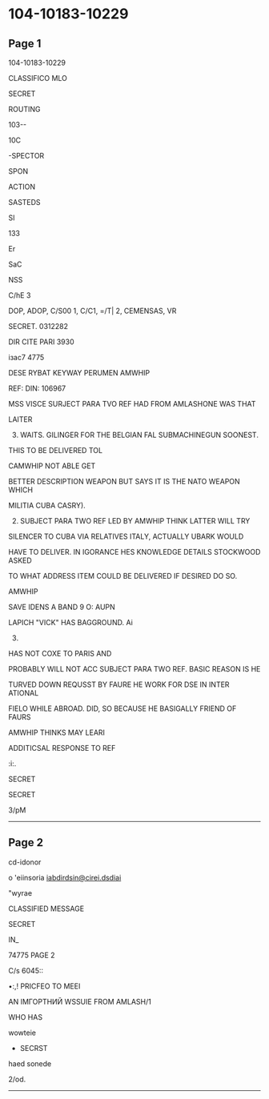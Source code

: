 # 104-10183-10229

## Page 1

104-10183-10229

CLASSIFICO MLO

SECRET

ROUTING

103--

10C

-SPECTOR

SPON

ACTION

SASTEDS

SI

133

Er

SaC

NSS

C/hE 3

DOP, ADOP, C/S00 1, C/C1, =/T| 2, CEMENSAS, VR

SECRET. 0312282

DIR CITE PARI 3930

ізaс7 4775

DESE RYBAT KEYWAY PERUMEN AMWHIP

REF: DIN: 106967

MSS VISCE SURJECT PARA TVO REF HAD FROM AMLASHONE WAS THAT

LAITER

3. WAlTS. GILINGER FOR THE BELGIAN FAL SUBMACHINEGUN SOONEST.

THIS TO BE DELIVERED TOL

CAMWHIP NOT ABLE GET

BETTER DESCRIPTION WEAPON BUT SAYS IT IS THE NATO WEAPON WHICH

MILITIA CUBA CASRY).

2. SUBJECT PARA TWO REF LED BY AMWHIP THINK LATTER WILL TRY

SILENCER TO CUBA VIA RELATIVES ITALY, ACTUALLY UBARK WOULD

HAVE TO DELIVER. IN IGORANCE HES KNOWLEDGE DETAILS STOCKWOOD ASKED

TO WHAT ADDRESS ITEM COULD BE DELIVERED IF DESIRED DO SO.

AMWHIP

SAVE IDENS A BAND 9 O: AUPN

LAPICH "VICK" HAS BAGGROUND. Ai

3.

HAS NOT COXE TO PARIS AND

PROBABLY WILL NOT ACC SUBJECT PARA TWO REF. BASIC REASON IS HE

TURVED DOWN REQUSST BY FAURE HE WORK FOR DSE IN INTER ATIONAL

FIELO WHILE ABROAD. DID, SO BECAUSE HE BASIGALLY FRIEND OF FAURS

AMWHIP THINKS MAY LEARI

ADDITICSAL RESPONSE TO REF

:i:.

SECRET

SECRET

3/pM

---

## Page 2

cd-idonor

o 'eiinsoria iabdirdsin@cirei.dsdiai

"wyrae

CLASSIFIED MESSAGE

SECRET

IN_

74775 PAGE 2

C/s 6045::

•:,! PRICFEO TO MEEI

AN ІМГОРТНИЙ WSSUIE FROM AMLASH/1

WHO HAS

wowteie

- SECRST

haed sonede

2/od.

---

